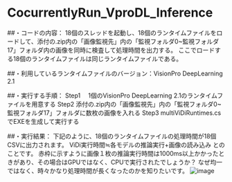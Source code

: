 # CocurrentlyRun_VproDL_Inference
##・コードの内容：
18個のスレッドを起動し、18個のランタイムファイルをロードして、添付の.zip内の「画像監視先」内の「監視フォルダ0~監視フォルダ17」フォルダ内の画像を同時に検査して処理時間を出力する。
ここでロードする18個のランタイムファイルは同じランタイムファイルである。

##・利用しているランタイムファイルのバージョン：VisionPro DeepLearning 2.1

##・実行する手順：
Step1 　1個のVisionPro DeepLearning 2.1のランタイムファイルを用意する
Step2   添付の.zip内の「画像監視先」内の「監視フォルダ0~監視フォルダ17」フォルダに数枚の画像を入れる
Step3   multiViDiRuntimes.csでEXEを生成して実行する

##・実行結果：
下記のように、18個のランタイムファイルの処理時間が18個CSVに出力されます。
ViDi実行時間≒各モデルの推論実行+画像の読み込み とのことです。
赤枠に示すように画像１枚の推論実行時間は1000ms以上かかったときがあり、その場合はGPUではなく、CPUで実行されたでしょうか？
なぜ均一ではなく、時々かなり処理時間が長くなったのかを知りたいです。
![image](https://github.com/ThisIsBen/CocurrentlyRun_VproDL_Inference/assets/8150459/b6cda437-2e49-45e7-81d4-22b9e0a87a1e)
